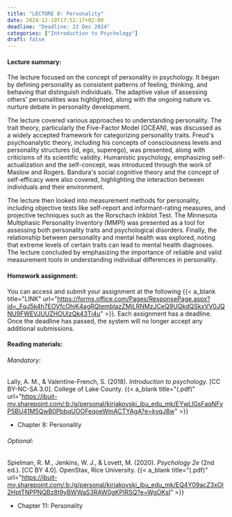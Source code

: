 ```yaml
---
title: "LECTURE 8: Personality"
date: 2024-12-10T17:52:17+02:00
deadline: "Deadline: 22 Dec 2024"
categories: ["Introduction to Psychology"]
draft: false
---
```


#### Lecture summary:

The lecture focused on the concept of personality in psychology. It began by defining personality as consistent patterns of feeling, thinking, and behaving that distinguish individuals. The adaptive value of assessing others' personalities was highlighted, along with the ongoing nature vs. nurture debate in personality development.

The lecture covered various approaches to understanding personality. The trait theory, particularly the Five-Factor Model (OCEAN), was discussed as a widely accepted framework for categorizing personality traits. Freud's psychoanalytic theory, including his concepts of consciousness levels and personality structures (id, ego, superego), was presented, along with criticisms of its scientific validity. Humanistic psychology, emphasizing self-actualization and the self-concept, was introduced through the work of Maslow and Rogers. Bandura's social cognitive theory and the concept of self-efficacy were also covered, highlighting the interaction between individuals and their environment.

The lecture then looked into measurement methods for personality, including objective tests like self-report and informant-rating measures, and projective techniques such as the Rorschach Inkblot Test. The Minnesota Multiphasic Personality Inventory (MMPI) was presented as a tool for assessing both personality traits and psychological disorders. Finally, the relationship between personality and mental health was explored, noting that extreme levels of certain traits can lead to mental health diagnoses. The lecture concluded by emphasizing the importance of reliable and valid measurement tools in understanding individual differences in personality.

#### Homework assignment:

You can access and submit your assignment at the following {{< a_blank title="LINK" url="https://forms.office.com/Pages/ResponsePage.aspx?id=_FqJ5k4h7EOVfcOhjK4agRQtemblazZMjLRNMzJCeQ9UQkdQSkxVV0JQNU9FWEVJUUZHOUIzQk43Ti4u" >}}. Each assignment has a deadline. Once the deadline has passed, the system will no longer accept any additional submissions.

#### Reading materials:

###### Mandatory:

Lally, A. M., & Valentine-French, S. (2018). *Introduction to psychology.* [CC BY-NC-SA 3.0]. College of Lake County. {{< a_blank title="(.pdf)" url="https://ibuit-my.sharepoint.com/:b:/g/personal/kirjakovski_ibu_edu_mk/EYwLlGsFaqNFvP5BU41M5QwB0PbbqUOOFeqoeWmACTYAgA?e=kyqJ8w" >}}

* Chapter 8: Personality

###### Optional:

Spielman, R. M., Jenkins, W. J., & Lovett, M. (2020). *Psychology 2e* (2nd ed.). [CC BY 4.0]. OpenStax, Rice University. {{< a_blank title="(.pdf)" url="https://ibuit-my.sharepoint.com/:b:/g/personal/kirjakovski_ibu_edu_mk/EQ4Y09acZ3xOl2HptTNPPNQBz8t9yBWWaS3RAW0gKPIRSQ?e=WgOKsI" >}}

* Chapter 11: Personality